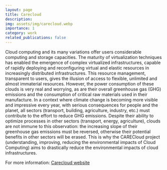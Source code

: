 ```yaml
---
layout: page
title: Carecloud
description: 
img: assets/img/carecloud.webp
importance: 1
category: work
related_publications: false
---
```


Cloud computing and its many variations offer users considerable computing and storage capacities. The maturity of virtualization techniques has enabled the emergence of complex virtualized infrastructures, capable of rapidly deploying and reconfiguring virtual and elastic resources in increasingly distributed infrastructures. This resource management, transparent to users, gives the illusion of access to flexible, unlimited and almost immaterial resources. However, the power consumption of these clouds is very real and worrying, as are their overall greenhouse gas (GHG) emissions and the consumption of critical raw materials used in their manufacture. In a context where climate change is becoming more visible and impressive every year, with serious consequences for people and the planet, all sectors (transport, building, agriculture, industry, etc.) must contribute to the effort to reduce GHG emissions. Despite their ability to optimize processes in other sectors (transport, energy, agriculture), clouds are not immune to this observation: the increasing slope of their greenhouse gas emissions must be reversed, otherwise their potential benefits in other sectors will be erased. This is why the CARECloud project (understanding, improving, reducing the environmental impacts of Cloud Computing) aims to drastically reduce the environmental impacts of cloud infrastructures.

For more information: [Carecloud website](https://carecloud.irisa.fr/)
